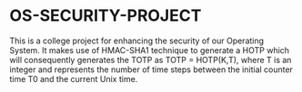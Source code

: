 # OS-SECURITY-PROJECT

 This is a college project for enhancing the security of our Operating System. It makes use of HMAC-SHA1 technique to generate a HOTP which will consequently generates the TOTP
 as TOTP = HOTP(K,T),  where T is an integer and represents the number of time steps between the initial counter time T0 and the current Unix time.
